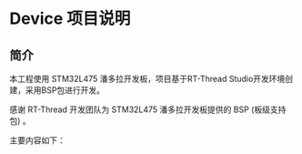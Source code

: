 <!--
 * @Description: 详细说明
 * @version: 0.1
 * @Author: Adol
 * @Date: 2020-01-23 19:26:33
 * @LastEditTime : 2020-01-24 23:43:35
 -->
# Device 项目说明

## 简介

本工程使用 STM32L475 潘多拉开发板，项目基于RT-Thread Studio开发环境创建，采用BSP包进行开发。

感谢 RT-Thread 开发团队为 STM32L475 潘多拉开发板提供的 BSP (板级支持包) 。

主要内容如下：


